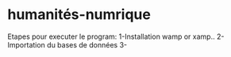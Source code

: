 # humanités-numrique
Etapes pour executer le program: 
1-Installation wamp or xamp..
2-Importation du bases de données
3-
